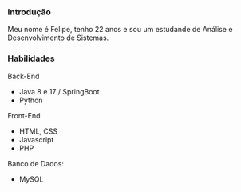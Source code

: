 ### Introdução
Meu nome é Felipe, tenho 22 anos e sou um estudande de Análise e Desenvolvimento de Sistemas.
### Habilidades
Back-End
- Java 8 e 17 / SpringBoot
- Python

Front-End
- HTML, CSS
- Javascript
- PHP

Banco de Dados:
- MySQL





<!--
**feo3o/feo3o** is a ✨ _special_ ✨ repository because its `README.md` (this file) appears on your GitHub profile.

Here are some ideas to get you started:

- 🔭 I’m currently working on ...
- 🌱 I’m currently learning ...
- 👯 I’m looking to collaborate on ...
- 🤔 I’m looking for help with ...
- 💬 Ask me about ...
- 📫 How to reach me: ...
- 😄 Pronouns: ...
- ⚡ Fun fact: ...
-->
